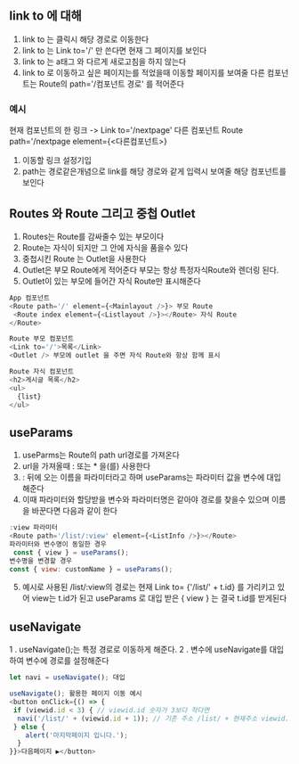 ## link to 에 대해
1. link to 는 클릭시 해당 경로로 이동한다
2. link to 는 Link to='/' 만 쓴다면 현재 그 페이지를 보인다
3. link to 는 a태그 와 다르게 새로고침을 하지 않는다
4. link to 로 이동하고 싶은 페이지는를 적었을때 이동할 페이지를 보여줄 다른 컴포넌트는 Route의 path='/컴포넌트 경로' 를 적어준다
### 예시
현재 컴포넌트의 한 링크 -> Link to='/nextpage'
다른 컴포넌트 Route path='/nextpage element={<다른컴포넌트>}

1. 이동할 링크 설정기입
2. path는 경로같은개념으로 link를 해당 경로와 같게 입력시 보여줄 해당 컴포넌트를 보인다

## Routes 와 Route 그리고 중첩 Outlet
1. Routes는 Route를 감싸줄수 있는 부모이다
2. Route는 자식이 되지만 그 안에 자식을 품을수 있다
3. 중첩시킨 Route 는 Outlet을 사용한다
4. Outlet은 부모 Route에게 적어준다 부모는 항상 특정자식Route와 렌더링 된다.
5. Outlet이 있는 부모에 들어간 자식 Route만 표시해준다
```js
App 컴포넌트
<Route path='/' element={<Mainlayout />}> 부모 Route
 <Route index element={<Listlayout />}></Route> 자식 Route
</Route>

Route 부모 컴포넌트
<Link to='/'>목록</Link>
<Outlet /> 부모에 outlet 을 주면 자식 Route와 항상 함께 표시

Route 자식 컴포넌트
<h2>게시글 목록</h2>
<ul>
  {list}
</ul>
```
## useParams
1. useParms는 Route의 path url경로를 가져온다
2. url을 가져올때 : 또는 * 을(를) 사용한다
3. : 뒤에 오는 이름을 파라미터라고 하며 useParams는 파라미터 값을 변수에 대입 해준다
4. 이때 파라미터와 할당받을 변수와 파라미터명은 같아야 경로를 찾을수 있으며 이름을 바꾼다면 다음과 같이 한다
```js
:view 파라미터
<Route path='/list/:view' element={<ListInfo />}></Route>
파라미터와 변수명이 동일한 경우
 const { view } = useParams();
변수명을 변경할 경우
const { view: customName } = useParams();
```
5. 예시로 사용된 /list/:view의 경로는 현재  Link to= {'/list/' + t.id} 를 가리키고 있어 view는 t.id가 된고 useParams 로 대입 받은 { view } 는 결국 t.id를 받게된다

## useNavigate
1 . useNavigate();는 특정 경로로 이동하게 해준다.
2 . 변수에 useNavigate를 대입하여 변수에 경로를 설정해준다
```js
let navi = useNavigate(); 대입

useNavigate(); 활용한 페이지 이동 예시
<button onClick={() => {
 if (viewid.id < 3) { // viewid.id 숫자가 3보다 작다면 
  navi('/list/' + (viewid.id + 1)); // 기존 주소 /list/ + 현재주소 viewid.id + 1 씩
 } else {
    alert('마지막페이지 입니다.');
  }
}}>다음페이지 ▶</button>
```